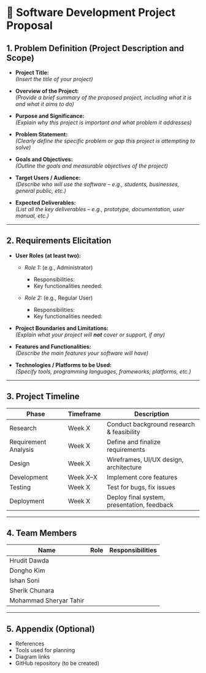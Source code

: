 # 📘 Software Development Project Proposal

## 1. Problem Definition (Project Description and Scope)

- **Project Title:**  
  *(Insert the title of your project)*

- **Overview of the Project:**  
  *(Provide a brief summary of the proposed project, including what it is and what it aims to do)*

- **Purpose and Significance:**  
  *(Explain why this project is important and what problem it addresses)*

- **Problem Statement:**  
  *(Clearly define the specific problem or gap this project is attempting to solve)*

- **Goals and Objectives:**  
  *(Outline the goals and measurable objectives of the project)*

- **Target Users / Audience:**  
  *(Describe who will use the software – e.g., students, businesses, general public, etc.)*

- **Expected Deliverables:**  
  *(List all the key deliverables – e.g., prototype, documentation, user manual, etc.)*

---

## 2. Requirements Elicitation

- **User Roles (at least two):**
  - *Role 1:* (e.g., Administrator)  
    - Responsibilities:  
    - Key functionalities needed:

  - *Role 2:* (e.g., Regular User)  
    - Responsibilities:  
    - Key functionalities needed:

- **Project Boundaries and Limitations:**  
  *(Explain what your project will **not** cover or support, if any)*

- **Features and Functionalities:**  
  *(Describe the main features your software will have)*

- **Technologies / Platforms to be Used:**  
  *(Specify tools, programming languages, frameworks, platforms, etc.)*

---

## 3. Project Timeline

| **Phase**              | **Timeframe**       | **Description**                              |
|------------------------|---------------------|----------------------------------------------|
| Research               | Week X              | Conduct background research & feasibility    |
| Requirement Analysis   | Week X              | Define and finalize requirements             |
| Design                 | Week X              | Wireframes, UI/UX design, architecture       |
| Development            | Week X–X            | Implement core features                      |
| Testing                | Week X              | Test for bugs, fix issues                    |
| Deployment             | Week X              | Deploy final system, presentation, feedback  |

---

## 4. Team Members

| Name        | Role              | Responsibilities                        |
|-------------|-------------------|------------------------------------------|
| Hrudit Dawda  |        |        |
| Dongho Kim    |        |        |
| Ishan Soni   |        |        |
| Sherik Chunara         |        |        |
| Mohammad Sheryar Tahir   |        |        |


---

## 5. Appendix (Optional)

- References  
- Tools used for planning  
- Diagram links  
- GitHub repository (to be created)

